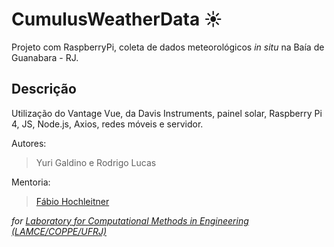 # CumulusWeatherData ☀️
Projeto com RaspberryPi, coleta de dados meteorológicos <i>in situ</i> na Baía de Guanabara - RJ.

## Descrição
Utilização do Vantage Vue, da Davis Instruments, painel solar, Raspberry Pi 4, JS, Node.js, Axios, redes móveis e servidor.

Autores:
> Yuri Galdino e Rodrigo Lucas

Mentoria:
> <a href="https://www.linkedin.com/in/fabioh/" target="_blank">Fábio Hochleitner</a>

 <i>for <a href="http://www.lamce.coppe.ufrj.br/" target="_blank">Laboratory for Computational Methods in Engineering (LAMCE/COPPE/UFRJ)</a></i>
